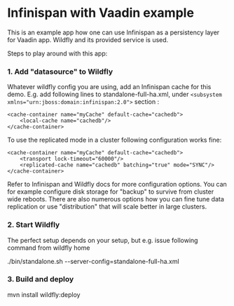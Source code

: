 # Infinispan with Vaadin example

This is an example app how one can use Infinispan as a persistency layer for Vaadin app. Wildfly and its provided service is used.

Steps to play around with this app:

### 1. Add "datasource" to Wildfly

Whatever wildfly config you are using, add an Infinispan cache for this demo. E.g. add following lines to standalone-full-ha.xml, under `<subsystem xmlns="urn:jboss:domain:infinispan:2.0">` section :

```
<cache-container name="myCache" default-cache="cachedb">
    <local-cache name="cachedb"/>
</cache-container>
```

To use the replicated mode in a cluster following configuration works fine:

```
<cache-container name="myCache" default-cache="cachedb">
    <transport lock-timeout="60000"/>
    <replicated-cache name="cachedb" batching="true" mode="SYNC"/>
</cache-container>
```

Refer to Infinispan and Wildfly docs for more configuration options. You can for example configure disk storage for "backup" to survive from cluster wide reboots. There are also numerous options how you can fine tune data replication or use "distribution" that will scale better in large clusters.

### 2. Start Wildfly

The perfect setup depends on your setup, but e.g. issue following command from wildfly home

./bin/standalone.sh --server-config=standalone-full-ha.xml

### 3. Build and deploy

mvn install wildfly:deploy
